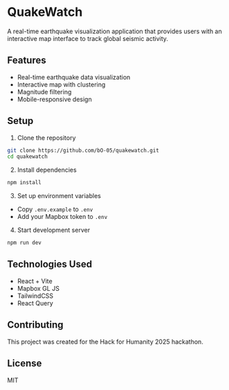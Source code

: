 # QuakeWatch

A real-time earthquake visualization application that provides users with an interactive map interface to track global seismic activity.

## Features

- Real-time earthquake data visualization
- Interactive map with clustering
- Magnitude filtering
- Mobile-responsive design

## Setup

1. Clone the repository
```bash
git clone https://github.com/bO-05/quakewatch.git
cd quakewatch
```

2. Install dependencies
```bash
npm install
```

3. Set up environment variables
- Copy `.env.example` to `.env`
- Add your Mapbox token to `.env`

4. Start development server
```bash
npm run dev
```

## Technologies Used

- React + Vite
- Mapbox GL JS
- TailwindCSS
- React Query

## Contributing

This project was created for the Hack for Humanity 2025 hackathon.

## License

MIT
